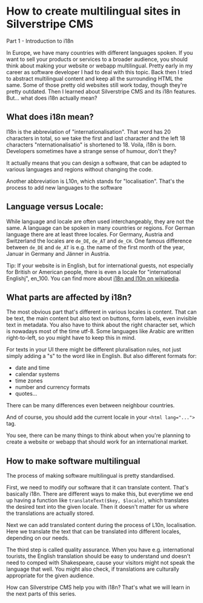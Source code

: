 # How to create multilingual sites in Silverstripe CMS

Part 1 - Introduction to i18n

In Europe, we have many countries with different languages spoken. If you want to sell your products or services to a broader audience, you should think about making your website or webapp multilingual. Pretty early in my career as software developer I had to deal with this topic. Back then I tried to abstract multilingual content and keep all the surrounding HTML the same. Some of those pretty old websites still work today, though they're pretty outdated. Then I learned about Silverstripe CMS and its i18n features. But... what does i18n actually mean?


## What does i18n mean?
I18n is the abbreviation of "internationalisation". That word has 20 characters in total, so we take the first and last character and the left 18 characters "nternationalisatio" is shortened to 18. Voila, i18n is born. Developers sometimes have a strange sense of humour, don't they?

It actually means that you can design a software, that can be adapted to various languages and regions without changing the code.

Another abbreviation is L10n, which stands for "localisation". That's the process to add new languages to the software

## Language versus Locale:

While language and locale are often used interchangeably, they are not the same. 
A language can be spoken in many countries or regions. For German language there are at least three locales. For Germany, Austria and Switzerland the locales are `de_DE`, `de_AT` and `de_CH`. One famous difference between `de_DE` and `de_AT` is e.g. the name of the first month of the year, Januar in Germany and Jänner in Austria.

Tip: If your website is in English, but for international guests, not especially for British or American people, there is even a locale for "international Englishj", en_100.
You can find more about [i18n and l10n on wikipedia](https://en.wikipedia.org/wiki/Internationalization_and_localization).

## What parts are affected by i18n?

The most obvious part that's different in various locales is content. That can be text, the main content but also text on buttons, form labels, even invisible text in metadata. You also have to think about the right character set, which is nowadays most of the time utf-8. Some languages like Arabic are written right-to-left, so you might have to keep this in mind.

For texts in your UI there might be different pluralisation rules, not just simply adding a "s" to the word like in English. But also different formats for:

* date and time
* calendar systems
* time zones
* number and currency formats
* quotes... 

There can be many differences even between neighbour countries.

And of course, you should add the current locale in your `<html lang="...">` tag.

You see, there can be many things to think about when you're planning to create a website or webapp that should work for an international market.

## How to make software multilingual
The process of making software multilingual is pretty standardised.

First, we need to modify our software that it can translate content. That's basically  i18n. There are different ways to make this, but everytime we end up having a function like `translateText($key, $locale)`, which translates the desired text into the given locale. Then it doesn't matter for us where the translations are actually stored.

Next we can add translated content during the process of L10n, localisation. Here we translate the text that can be translated into different locales, depending on our needs.

The third step is called quality assurance. When you have e.g. international tourists, the English translation should be easy to understand und doesn't need to comped with Shakespeare, cause your visitors might not speak the language that well.   You might also check, if translations are culturally appropriate for the given audience.

How can Silverstripe CMS help you with i18n? That's what we will learn in the next parts of this series.
